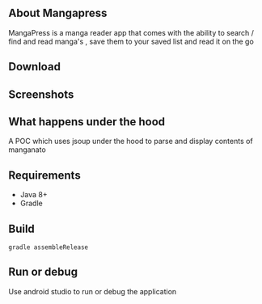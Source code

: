 ## About Mangapress

MangaPress is a manga reader app that comes with the ability to search / find and read manga's , save them to your saved list and read it on the go

## Download

## Screenshots




## What happens under the hood

A POC which uses jsoup under the hood to parse and display contents of manganato

## Requirements

- Java 8+
- Gradle

## Build

```
gradle assembleRelease
```

## Run or debug

Use android studio to run or debug the application
